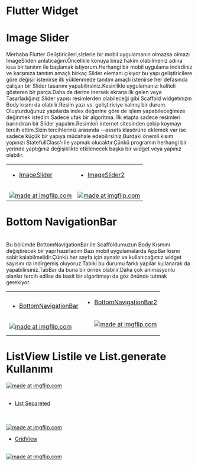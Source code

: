 # Flutter Widget

# Image Slider

Merhaba Flutter Geliştiricileri,sizlerle bir mobil uygulamanın olmazsa olmazı ImageSliderı anlatıcağım.Öncelikle konuya biraz hakim olabilmeniz adına kısa bir tanıtım ile başlamak istiyorum.Herhangi bir mobil uygulama indirdiniz ve karşınıza tanıtım amaçlı birkaç Slider elemanı çıkıyor bu yapı geliştiricilere göre değişir istenirse ilk yüklenmede tanıtım amaçlı istenirse her defasında çalışan bir Slider tasarımı yapabilirsiniz.Kesinlikle uygulamanızı kaliteli gösteren bir parça.Daha da derine inersek ekrana ilk gelen veya Tasarladığınız Slider yapısı resimlerden olabileceği gibi Scaffold widgetınızın Body kısmı da olabilir.Resim yazı vs. geliştiriciye kalmış bir durum.
Oluşturduğunuz yapılarda index değerine göre de işlem yapabileceğimize değinmek istedim.Sadece ufak bir algoritma.
İlk etapta sadece resimleri barındıran bir Slider yapalım.Resimleri internet sitesinden çekip koymayı tercih ettim.Sizin tercihleriniz arasında --assets klasörüne eklemek var ise sadece küçük bir yapıya müdahale edebilirsiniz.Burdaki önemli kısım yapınızı StatefullClass'ı ile yapmak olucaktır.Çünkü programın herhangi bir yerinde yaptığınız değişiklikte etkilenecek başka bir widget veya yapınız olabilir.
  <table>
      <tr>
         <td>
       
- [ImageSlider](https://github.com/harunayyildiz/flutterwidget/blob/master/lib/ImageSlider.dart)
<br>
<a href="https://imgflip.com/gif/3op6ub"><img src="https://i.imgflip.com/3op6ub.gif" title="made at imgflip.com"/></a>
        </td>
         <td>
  
  - [ImageSlider2](https://github.com/harunayyildiz/flutterwidget/blob/master/lib/ImageSlider2.dart)
  <br>
<a href="https://imgflip.com/gif/3op76i"><img src="https://i.imgflip.com/3op76i.gif" title="made at imgflip.com"/></a>
        </td>
      </tr>
   </table>

<h1>Bottom NavigationBar</h1>
<br>
Bu bölümde BottomNavigationBar ile Scaffoldumuzun Body Kısmını değiştirecek bir yapı hazırladım.Bazı mobil uygulamalarda AppBar kısmı sabit kalabilmelidir.Çünkü her sayfa için aynıdır ve kullanıcağımız widget sayısını da indirgemiş oluyoruz.Tabiki bu durumu farklı yapılar kullanarak da yapabilirsiniz.TabBar da buna bir örnek olabilir.Daha çok animasyonlu olanlar tercih edilse de basit bir algoritmayı da göz önünde tutmak gerekiyor.
  <table>
      <tr>
         <td>
       
- [BottomNavigationBar](https://github.com/harunayyildiz/flutterwidget/blob/master/lib/BottomNavigation/BottomNavigation.dart)
<br>
<a href="https://imgflip.com/gif/3op7d8"><img src="https://i.imgflip.com/3op7d8.gif" title="made at imgflip.com"/></a>
        </td>
         <td>
  
- [BottomNavigationBar2](https://github.com/harunayyildiz/flutterwidget/blob/master/lib/BottomNavigation/BottomNavigationBar2.dart)
  <br>
  <br>
  <br>
<a href="https://imgflip.com/gif/3op7of"><img src="https://i.imgflip.com/3op7of.gif" title="made at imgflip.com"/></a>
        </td>
      </tr>
   </table>
<h1>ListView Listile ve List.generate Kullanımı</h1>







<a href="https://imgflip.com/gif/3ooyry"><img src="https://i.imgflip.com/3ooyry.gif" title="made at imgflip.com"/></a>
<br>
<br>

- [List Separeted](https://github.com/harunayyildiz/flutterwidget/blob/master/lib/Liste/ListeYapisi2.dart)
<br>
<br>
<a href="https://imgflip.com/gif/3op121"><img src="https://i.imgflip.com/3op121.gif" title="made at imgflip.com"/></a>
<br>

- [GridView](https://github.com/harunayyildiz/flutterwidget/blob/master/lib/GridView.dart)
<br>
<a href="https://imgflip.com/gif/3op3kw"><img src="https://i.imgflip.com/3op3kw.gif" title="made at imgflip.com"/></a>
<br>
<br>


